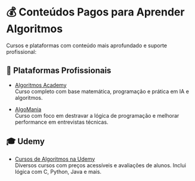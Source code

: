 # 💰 Conteúdos Pagos para Aprender Algoritmos

Cursos e plataformas com conteúdo mais aprofundado e suporte profissional:

## 🧠 Plataformas Profissionais

- [Algoritmos Academy](https://algoritmosacademy.com/)  
  Curso completo com base matemática, programação e prática em IA e algoritmos.

- [AlgoMania](https://www.algomania.com.br/)  
  Curso com foco em destravar a lógica de programação e melhorar performance em entrevistas técnicas.

## 🎓 Udemy

- [Cursos de Algoritmos na Udemy](https://www.udemy.com/pt/topic/algorithms/)  
  Diversos cursos com preços acessíveis e avaliações de alunos. Inclui lógica com C, Python, Java e mais.
